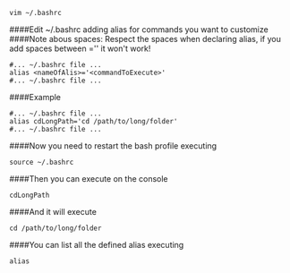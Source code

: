 `vim ~/.bashrc`

####Edit ~/.bashrc adding alias for commands you want to customize
####Note abous spaces: Respect the spaces when declaring alias, if you add spaces between <nameOfalias>='<commandToExecute>' it won't work!

    #... ~/.bashrc file ...
    alias <nameOfAlis>='<commandToExecute>'
    #... ~/.bashrc file ...

####Example

    #... ~/.bashrc file ...
    alias cdLongPath='cd /path/to/long/folder'
    #... ~/.bashrc file ...

####Now you need to restart the bash profile executing

`source ~/.bashrc`

####Then you can execute on the console 

`cdLongPath` 

####And it will execute

`cd /path/to/long/folder`

####You can list all the defined alias executing

`alias`